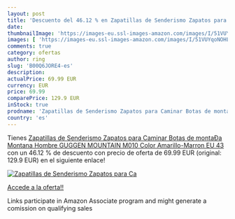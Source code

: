 ```yaml
---
layout: post
title: 'Descuento del 46.12 % en Zapatillas de Senderismo Zapatos para Ca'
date: 
thumbnailImage: 'https://images-eu.ssl-images-amazon.com/images/I/51VUYqoNOHL._SL200_.jpg'
images: [ 'https://images-eu.ssl-images-amazon.com/images/I/51VUYqoNOHL._SL200_.jpg' ]
comments: true
category: ofertas
author: ring
slug: 'B00Q6JORE4-es'
description:
actualPrice: 69.99 EUR
currency: EUR
price: 69.99
comparePrice: 129.9 EUR
inStock: true
prodname: 'Zapatillas de Senderismo Zapatos para Caminar Botas de montaÐa Montana Hombre GUGGEN MOUNTAIN M010  Color Amarillo-Marron  EU 43'
country: 'es'
---
```


Tienes [Zapatillas de Senderismo Zapatos para Caminar Botas de montaÐa Montana Hombre GUGGEN MOUNTAIN M010  Color Amarillo-Marron  EU 43](https://www.amazon.es/dp/B00Q6JORE4/?tag=tolees-21) con un 46.12 % de descuento con precio de oferta de 69.99 EUR (original: 129.9 EUR) en el siguiente enlace!

[![Zapatillas de Senderismo Zapatos para Ca](https://images-eu.ssl-images-amazon.com/images/I/51VUYqoNOHL._SL200_.jpg)](https://www.amazon.es/dp/B00Q6JORE4/?tag=tolees-21)

[Accede a la oferta!!](https://www.amazon.es/dp/B00Q6JORE4/?tag=tolees-21)

Links participate in Amazon Associate program and might generate a comission on qualifying sales


